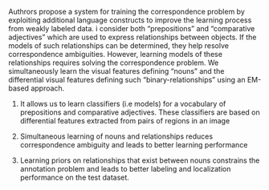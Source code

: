 
Authrors propose a system for training the correspondence problem by exploiting additional language constructs to improve the learning process from weakly labeled data.
i consider both “prepositions” and “comparative adjectives” which
are used to express relationships between objects. If the models of such
relationships can be determined, they help resolve correspondence ambiguities.
However, learning models of these relationships requires solving
the correspondence problem. We simultaneously learn the visual features
defining “nouns” and the differential visual features defining such
“binary-relationships” using an EM-based approach.

1. It allows us to learn classifiers
(i.e models) for a vocabulary of prepositions and comparative adjectives. These
classifiers are based on differential features extracted from pairs of regions in an
image

2. Simultaneous learning of nouns and relationships reduces correspondence ambiguity and leads to better learning performance

3. Learning priors on relationships that exist between nouns constrains the annotation problem and
leads to better labeling and localization performance on the test dataset.
